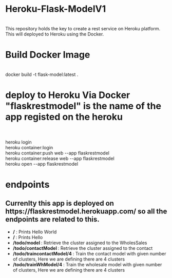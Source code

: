 # Heroku-Flask-ModelV1
 <br/>
This repository holds the key to create a rest service on Heroku platform. This will deployed to Heroku using the Docker.


# Build Docker Image
 <br/>
docker build -t flask-model:latest .

# deploy to Heroku Via Docker "flaskrestmodel" is the name of the app registed on the heroku 
<br/> <br/>
heroku login <br/>
heroku container:login <br/>
heroku container:push web --app flaskrestmodel <br/>
heroku container:release web --app flaskrestmodel <br/>
heroku open --app flaskrestmodel

# endpoints
<h2> Currenlty this app is deployed on https://flaskrestmodel.herokuapp.com/ so all the endpoints are related to this.</h2>

<ul>
 <li>
  <b>/</b> : Prints Hello World
  </li>
 
 
 <li>
 <b> /<name> </b>: Prints Hello <name>
  </li>
 
 
 <li>
  <b>/todo/model </b>: Retrieve the cluster assigned to the WholesSales
  </li>
  
  <li>
  <b>/todo/contactModel </b>: Retrieve the cluster assigned to the contact
  </li>
  
   <li>
  <b>/todo/traincontactModel/4 </b>: Train the contact model with given number of clusters, Here we are defining there are 4 clusters
  </li>
 
  <li>
  <b>/todo/trainWhModel/4 </b>: Train the wholesale model with given number of clusters, Here we are defining there are 4 clusters
  </li>
 <ul>
